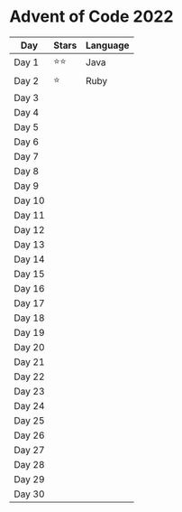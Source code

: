 # Advent of Code 2022

| Day | Stars | Language |
| --- | --- | --- |
| Day 1 | ⭐⭐ | Java |
| Day 2 | ⭐ | Ruby |
| Day 3 |  |  |
| Day 4 |  |  |
| Day 5 |  |  |
| Day 6 |  |  |
| Day 7 |  |  |
| Day 8 |  |  |
| Day 9 |  |  |
| Day 10 |  |  |
| Day 11 |  |  |
| Day 12 |  |  |
| Day 13 |  |  |
| Day 14 |  |  |
| Day 15 |  |  |
| Day 16 |  |  |
| Day 17 |  |  |
| Day 18 |  |  |
| Day 19 |  |  |
| Day 20 |  |  |
| Day 21 |  |  |
| Day 22 |  |  |
| Day 23 |  |  |
| Day 24 |  |  |
| Day 25 |  |  |
| Day 26 |  |  |
| Day 27 |  |  |
| Day 28 |  |  |
| Day 29 |  |  |
| Day 30 |  |  |

